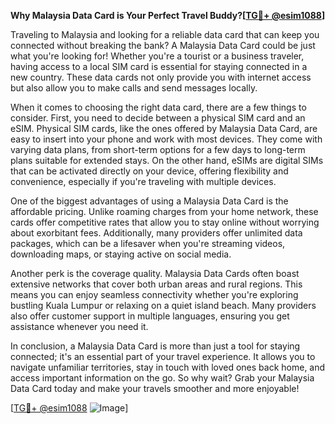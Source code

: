 **Why Malaysia Data Card is Your Perfect Travel Buddy?[[TG💪+ @esim1088](https://t.me/s/esim1088)]**

Traveling to Malaysia and looking for a reliable data card that can keep you connected without breaking the bank? A Malaysia Data Card could be just what you're looking for! Whether you're a tourist or a business traveler, having access to a local SIM card is essential for staying connected in a new country. These data cards not only provide you with internet access but also allow you to make calls and send messages locally.

When it comes to choosing the right data card, there are a few things to consider. First, you need to decide between a physical SIM card and an eSIM. Physical SIM cards, like the ones offered by Malaysia Data Card, are easy to insert into your phone and work with most devices. They come with varying data plans, from short-term options for a few days to long-term plans suitable for extended stays. On the other hand, eSIMs are digital SIMs that can be activated directly on your device, offering flexibility and convenience, especially if you're traveling with multiple devices.

One of the biggest advantages of using a Malaysia Data Card is the affordable pricing. Unlike roaming charges from your home network, these cards offer competitive rates that allow you to stay online without worrying about exorbitant fees. Additionally, many providers offer unlimited data packages, which can be a lifesaver when you're streaming videos, downloading maps, or staying active on social media.

Another perk is the coverage quality. Malaysia Data Cards often boast extensive networks that cover both urban areas and rural regions. This means you can enjoy seamless connectivity whether you're exploring bustling Kuala Lumpur or relaxing on a quiet island beach. Many providers also offer customer support in multiple languages, ensuring you get assistance whenever you need it.

In conclusion, a Malaysia Data Card is more than just a tool for staying connected; it's an essential part of your travel experience. It allows you to navigate unfamiliar territories, stay in touch with loved ones back home, and access important information on the go. So why wait? Grab your Malaysia Data Card today and make your travels smoother and more enjoyable!

[[TG💪+ @esim1088](https://t.me/s/esim1088) ![Image](https://i.postimg.cc/Y0z9fWf4/image.png)]